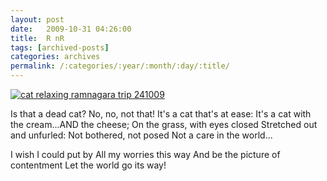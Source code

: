 ```yaml
---
layout: post
date:	2009-10-31 04:26:00
title:  R nR
tags: [archived-posts]
categories: archives
permalink: /:categories/:year/:month/:day/:title/
---
```

<a href="http://s562.photobucket.com/albums/ss67/pugaippadam/?action=view&current=IMG_8127.jpg" target="_blank"><img src="http://i562.photobucket.com/albums/ss67/pugaippadam/IMG_8127.jpg" border="0" alt="cat relaxing ramnagara trip 241009"></a>


Is that a dead cat?
No, no, not that!
It's a cat that's at ease:
It's a cat with the cream...AND the cheese;
On the grass, with eyes closed
Stretched out and unfurled:
Not bothered, not posed
Not a care in the world...

I wish I could put by
All my worries this way
And be the picture of contentment
Let the world go its way!
